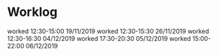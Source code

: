 # Worklog

worked 12:30-15:00 19/11/2019
worked 12:30-15:30 26/11/2019
worked 12:30-16:30 04/12/2019
worked 17:30-20:30 05/12/2019
worked 15:00-22:00 06/12/2019
